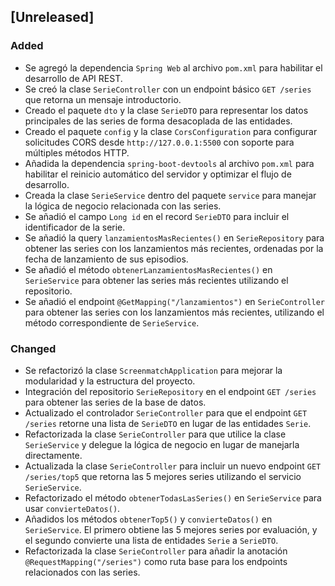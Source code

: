 ## [Unreleased]

### **Added**
- Se agregó la dependencia `Spring Web` al archivo `pom.xml` para habilitar el desarrollo de API REST.
- Se creó la clase `SerieController` con un endpoint básico `GET /series` que retorna un mensaje introductorio.
- Creado el paquete `dto` y la clase `SerieDTO` para representar los datos principales de las series de forma desacoplada de las entidades.
- Creado el paquete `config` y la clase `CorsConfiguration` para configurar solicitudes CORS desde `http://127.0.0.1:5500` con soporte para múltiples métodos HTTP.
- Añadida la dependencia `spring-boot-devtools` al archivo `pom.xml` para habilitar el reinicio automático del servidor y optimizar el flujo de desarrollo.
- Creada la clase `SerieService` dentro del paquete `service` para manejar la lógica de negocio relacionada con las series.
- Se añadió el campo `Long id` en el record `SerieDTO` para incluir el identificador de la serie.
- Se añadió la query `lanzamientosMasRecientes()` en `SerieRepository` para obtener las series con los lanzamientos más recientes, ordenadas por la fecha de lanzamiento de sus episodios.
- Se añadió el método `obtenerLanzamientosMasRecientes()` en `SerieService` para obtener las series más recientes utilizando el repositorio.
- Se añadió el endpoint `@GetMapping("/lanzamientos")` en `SerieController` para obtener las series con los lanzamientos más recientes, utilizando el método correspondiente de `SerieService`.

### **Changed**
- Se refactorizó la clase `ScreenmatchApplication` para mejorar la modularidad y la estructura del proyecto.
- Integración del repositorio `SerieRepository` en el endpoint `GET /series` para obtener las series de la base de datos.
- Actualizado el controlador `SerieController` para que el endpoint `GET /series` retorne una lista de `SerieDTO` en lugar de las entidades `Serie`.
- Refactorizada la clase `SerieController` para que utilice la clase `SerieService` y delegue la lógica de negocio en lugar de manejarla directamente.
- Actualizada la clase `SerieController` para incluir un nuevo endpoint `GET /series/top5` que retorna las 5 mejores series utilizando el servicio `SerieService`.
- Refactorizado el método `obtenerTodasLasSeries()` en `SerieService` para usar `convierteDatos()`.
- Añadidos los métodos `obtenerTop5()` y `convierteDatos()` en `SerieService`. El primero obtiene las 5 mejores series por evaluación, y el segundo convierte una lista de entidades `Serie` a `SerieDTO`.
- Refactorizada la clase `SerieController` para añadir la anotación `@RequestMapping("/series")` como ruta base para los endpoints relacionados con las series.